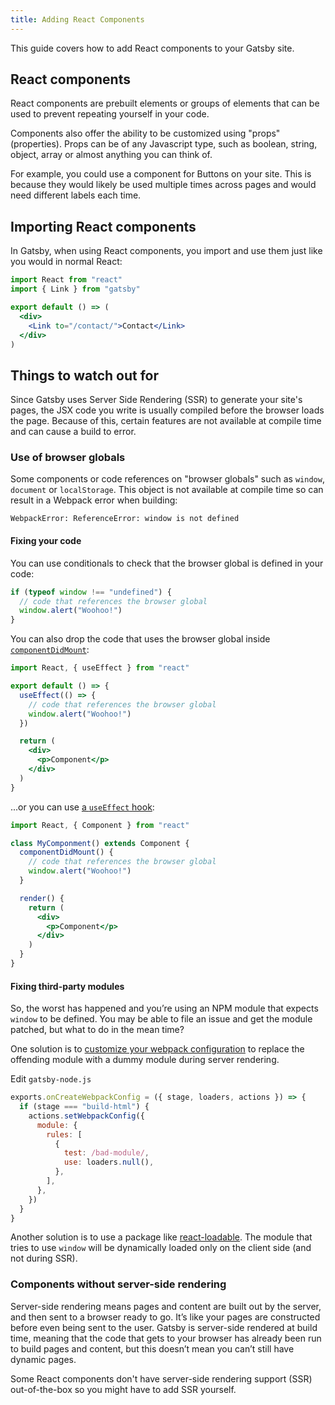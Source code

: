 ```yaml
---
title: Adding React Components
---
```


This guide covers how to add React components to your Gatsby site.

## React components

React components are prebuilt elements or groups of elements that can be used to prevent repeating yourself in your code.

Components also offer the ability to be customized using "props" (properties). Props can be of any Javascript type, such as boolean, string, object, array or almost anything you can think of.

For example, you could use a component for Buttons on your site. This is because they would likely be used multiple times across pages and would need different labels each time.

## Importing React components

In Gatsby, when using React components, you import and use them just like you would in normal React:

```jsx
import React from "react"
import { Link } from "gatsby"

export default () => (
  <div>
    <Link to="/contact/">Contact</Link>
  </div>
)
```

## Things to watch out for

Since Gatsby uses Server Side Rendering (SSR) to generate your site's pages, the JSX code you write is usually compiled before the browser loads the page. Because of this, certain features are not available at compile time and can cause a build to error.

### Use of browser globals

Some components or code references on "browser globals" such as `window`, `document` or `localStorage`. This object is not available at compile time so can result in a Webpack error when building:

```
WebpackError: ReferenceError: window is not defined
```

#### Fixing your code

You can use conditionals to check that the browser global is defined in your code:

```js
if (typeof window !== "undefined") {
  // code that references the browser global
  window.alert("Woohoo!")
}
```

You can also drop the code that uses the browser global inside [`componentDidMount`](https://reactjs.org/docs/react-component.html#componentdidmount):

```jsx
import React, { useEffect } from "react"

export default () => {
  useEffect(() => {
    // code that references the browser global
    window.alert("Woohoo!")
  })

  return (
    <div>
      <p>Component</p>
    </div>
  )
}
```

...or you can use [a `useEffect` hook](https://reactjs.org/docs/hooks-reference.html#useeffect):

```jsx
import React, { Component } from "react"

class MyComponment() extends Component {
  componentDidMount() {
    // code that references the browser global
    window.alert("Woohoo!")
  }

  render() {
    return (
      <div>
        <p>Component</p>
      </div>
    )
  }
}
```

#### Fixing third-party modules

So, the worst has happened and you’re using an NPM module that expects `window` to be defined. You may be able to file an issue and get the module patched, but what to do in the mean time?

One solution is to [customize your webpack configuration](https://www.gatsbyjs.org/docs/add-custom-webpack-config) to replace the offending module with a dummy module during server rendering.

Edit `gatsby-node.js`

```js:title=gatsby-node.js
exports.onCreateWebpackConfig = ({ stage, loaders, actions }) => {
  if (stage === "build-html") {
    actions.setWebpackConfig({
      module: {
        rules: [
          {
            test: /bad-module/,
            use: loaders.null(),
          },
        ],
      },
    })
  }
}
```

Another solution is to use a package like [react-loadable](https://github.com/jamiebuilds/react-loadable). The module that tries to use `window` will be dynamically loaded only on the client side (and not during SSR).

### Components without server-side rendering

Server-side rendering means pages and content are built out by the server, and then sent to a browser ready to go. It’s like your pages are constructed before even being sent to the user. Gatsby is server-side rendered at build time, meaning that the code that gets to your browser has already been run to build pages and content, but this doesn’t mean you can’t still have dynamic pages.

Some React components don't have server-side rendering support (SSR) out-of-the-box so you might have to add SSR yourself.
